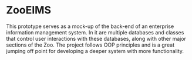 # ZooEIMS
This prototype serves as a mock-up of the back-end of an enterprise information management system. In it are multiple databases and classes that control user interactions with these databases, along with other major sections of the Zoo. The project follows OOP principles and is a great jumping off point for developing a deeper system with more functionality.
